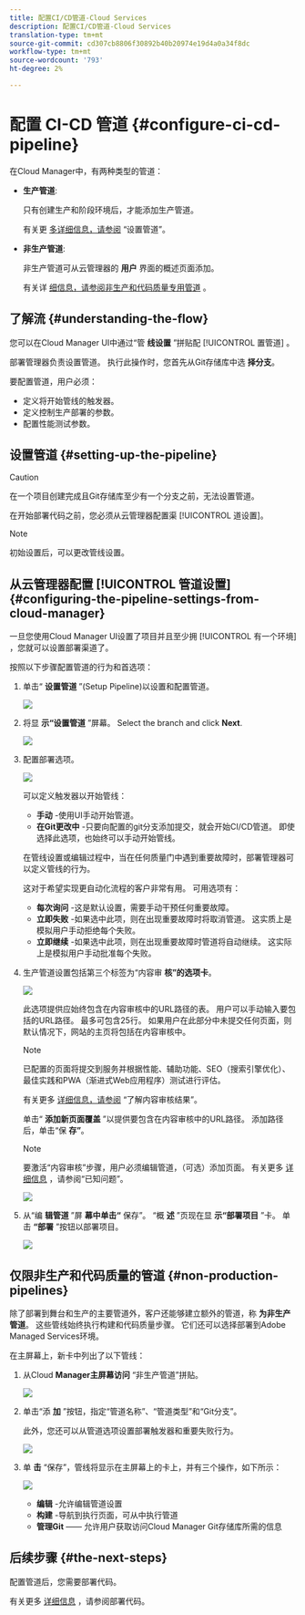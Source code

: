 ```yaml
---
title: 配置CI/CD管道-Cloud Services
description: 配置CI/CD管道-Cloud Services
translation-type: tm+mt
source-git-commit: cd307cb8806f30892b40b20974e19d4a0a34f8dc
workflow-type: tm+mt
source-wordcount: '793'
ht-degree: 2%

---
```



# 配置 CI-CD 管道 {#configure-ci-cd-pipeline}

在Cloud Manager中，有两种类型的管道：

* **生产管道**:

   只有创建生产和阶段环境后，才能添加生产管道。

   有关更 [多详细信息，请参阅](configure-pipeline.md#setting-up-the-pipeline) “设置管道”。

* **非生产管道**:

   非生产管道可从云管理器的 **用户** 界面的概述页面添加。

   有关详 [细信息，请参阅非生产和代码质量专用管道](configure-pipeline.md#non-production-pipelines) 。

## 了解流 {#understanding-the-flow}

您可以在Cloud Manager UI中通过“管 **线设置** ”拼贴配 [!UICONTROL 置管道] 。

部署管理器负责设置管道。 执行此操作时，您首先从Git存储库中选 **择分支**。

要配置管道，用户必须：

* 定义将开始管线的触发器。
* 定义控制生产部署的参数。
* 配置性能测试参数。

## 设置管道 {#setting-up-the-pipeline}

>[!CAUTION]
>
>在一个项目创建完成且Git存储库至少有一个分支之前，无法设置管道。

在开始部署代码之前，您必须从云管理器配置渠 [!UICONTROL 道设置]。

>[!NOTE]
>
>初始设置后，可以更改管线设置。

## 从云管理器配置 [!UICONTROL 管道设置] {#configuring-the-pipeline-settings-from-cloud-manager}

一旦您使用Cloud Manager UI设置了项目并且至少拥 [!UICONTROL 有一个环境] ，您就可以设置部署渠道了。

按照以下步骤配置管道的行为和首选项：

1. 单击“ **设置管道** ”(Setup Pipeline)以设置和配置管道。

   ![](assets/set-up-pipeline1.png)

1. 将显 **示“设置管道** ”屏幕。 Select the branch and click **Next**.

   ![](assets/setup-pipeline-1.png)

1. 配置部署选项。

   ![](assets/setup-pipeline-2.png)

   可以定义触发器以开始管线：

   * **手动** -使用UI手动开始管道。
   * **在Git更改中** -只要向配置的git分支添加提交，就会开始CI/CD管道。 即使选择此选项，也始终可以手动开始管线。

   在管线设置或编辑过程中，当在任何质量门中遇到重要故障时，部署管理器可以定义管线的行为。

   这对于希望实现更自动化流程的客户非常有用。 可用选项有：

   * **每次询问** -这是默认设置，需要手动干预任何重要故障。
   * **立即失败** -如果选中此项，则在出现重要故障时将取消管道。 这实质上是模拟用户手动拒绝每个失败。
   * **立即继续** -如果选中此项，则在出现重要故障时管道将自动继续。 这实际上是模拟用户手动批准每个失败。


1. 生产管道设置包括第三个标签为“内容审 **核”的选项卡**。

   ![](assets/content-audit-1.png)

   此选项提供应始终包含在内容审核中的URL路径的表。 用户可以手动输入要包括的URL路径。 最多可包含25行。 如果用户在此部分中未提交任何页面，则默认情况下，网站的主页将包括在内容审核中。

   >[!NOTE]
   > 已配置的页面将提交到服务并根据性能、辅助功能、SEO（搜索引擎优化）、最佳实践和PWA（渐进式Web应用程序）测试进行评估。

   有关更多 [详细信息，请参阅](/help/implementing/developing/introduction/understand-test-results.md#content-audit-testing) “了解内容审核结果”。

   单击“ **添加新页面覆盖** ”以提供要包含在内容审核中的URL路径。 添加路径后，单击“保 **存”**。

   >[!NOTE]
   >要激活“内容审核”步骤，用户必须编辑管道，（可选）添加页面。 有关更多 [详细信息](/help/release-notes/release-notes-cloud/release-notes-current.md#known-issues-cm) ，请参阅“已知问题”。

   ![](assets/content-audit2.png)

1. 从“编 **辑管道** ”屏 **幕中单击“** 保存”。 “概 **述** ”页现在显 **示“部署项目** ”卡。 单击 **“部署** ”按钮以部署项目。

   ![](assets/configure-pipeline5.png)


## 仅限非生产和代码质量的管道 {#non-production-pipelines}

除了部署到舞台和生产的主要管道外，客户还能够建立额外的管道，称 **为非生产管道**。 这些管线始终执行构建和代码质量步骤。 它们还可以选择部署到Adobe Managed Services环境。

在主屏幕上，新卡中列出了以下管线：

1. 从Cloud **Manager主屏幕访问** “非生产管道”拼贴。

   ![](assets/configure-pipeline6.png)

1. 单击“添 **加** ”按钮，指定“管道名称”、“管道类型”和“Git分支”。

   此外，您还可以从管道选项设置部署触发器和重要失败行为。

   ![](assets/non-prod-pipe1.png)

1. 单 **击** “保存”，管线将显示在主屏幕上的卡上，并有三个操作，如下所示：

   ![](assets/configure-pipeline8.png)

   * **编辑** -允许编辑管道设置
   * **构建** -导航到执行页面，可从中执行管道
   * **管理Git** —— 允许用户获取访问Cloud Manager Git存储库所需的信息

## 后续步骤 {#the-next-steps}

配置管道后，您需要部署代码。

有关更多 [详细信息](deploy-code.md) ，请参阅部署代码。
